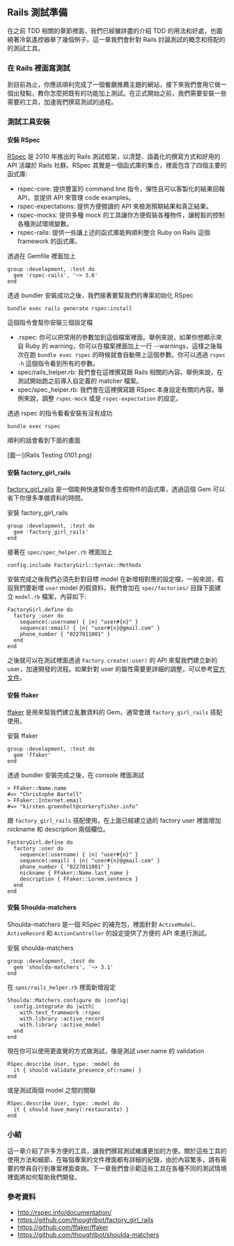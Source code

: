 ## Rails 測試準備

在之前 TDD 相關的章節裡面，我們已經蠻詳盡的介紹 TDD 的用法和好處，也圍繞著冷氣遙控器舉了幾個例子。這一章我們會針對 Rails 討論測試的概念和搭配的的測試工具。

### 在 Rails 裡面寫測試

到目前為止，你應該順利完成了一個餐廳推薦主題的網站，接下來我們會用它做一個出發點，教你怎麼把既有的功能加上測試。在正式開始之前，我們需要安裝一些需要的工具，加速我們撰寫測試的過程。

### 測試工具安裝

#### 安裝 RSpec

[RSpec](https://github.com/rspec/rspec) 是 2010 年推出的 Rails 測試框架，以清楚、語義化的撰寫方式和好用的 API 活躍於 Rails 社群。RSpec 其實是一個函式庫的集合，裡面包含了四個主要的函式庫:

- rspec-core: 提供豐富的 command line 指令，彈性且可以客製化的結果回報 API，並提供 API 來管理 code examples。
- rspec-expectations: 提供方便閱讀的 API 來檢測預期結果和真正結果。
- rspec-mocks: 提供多種 mock 的工具讓你方便假裝各種物件，讓輕鬆的控制各種測試環境變數。
- rspec-rails: 提供一些讓上述的函式庫能夠順利整合 Ruby on Rails 這個 framework 的函式庫。 

透過在 Gemfile 裡面加上

```
group :development, :test do
  gem 'rspec-rails', '~> 3.6'
end
```

透過 bundler 安裝成功之後，我們接著要幫我們的專案初始化 RSpec

```
bundle exec rails generate rspec:install
```

這個指令會幫你安裝三個設定檔

- .rspec: 你可以把常用的參數加到這個檔案裡面。舉例來說，如果你想顯示來自 Ruby 的 warning，你可以在檔案裡面加上一行 --warnings，這樣之後每次在跑 `bundle exec rspec` 的時候就會自動帶上這個參數。你可以透過 `rspec -h` 這個指令看到所有的參數。
- spec/rails_helper.rb: 我們會在這裡撰寫跟 Rails 相關的內容。舉例來說，在測試開始跑之前導入自定義的 matcher 檔案。
- spec/spec_helper.rb: 我們會在這裡撰寫跟 RSpec 本身設定有關的內容。舉例來說，調整 `rspec-mock` 或是 `rspec-expectation` 的設定。

透過 rspec 的指令看看安裝有沒有成功

```
bundle exec rspec
```

順利的話會看到下面的畫面

[圖一](Rails Testing 0101.png)

#### 安裝 factory_girl_rails

[factory_girl_rails](https://github.com/thoughtbot/factory_girl_rails) 是一個能夠快速幫你產生假物件的函式庫，透過這個 Gem 可以省下你很多準備資料的時間。

安裝 factory_girl_rails

```
group :development, :test do
  gem 'factory_girl_rails'
end
```

接著在 `spec/spec_helper.rb` 裡面加上

```
config.include FactoryGirl::Syntax::Methods
```

安裝完成之後我們必須先針對目標 model 在新增相對應的設定檔，一般來說，假設我們要新增 `user` model 的假資料，我們會加在 `spec/factories/` 目錄下面建立 `model.rb` 檔案，內容如下:

```
FactoryGirl.define do
  factory :user do
    sequence(:username) { |n| "user#{n}" }
    sequence(:email) { |n| "user#{n}@gmail.com" }
    phone_number { "0227011001" }
  end
end
```

之後就可以在測試裡面透過 `Factory.create(:user)` 的 API 來幫我們建立新的 user，加速開發的流程。如果針對 user 的屬性需要更詳細的調整，可以參考[官方文件](https://github.com/thoughtbot/factory_girl/blob/master/GETTING_STARTED.md#configure-your-test-suite)。

#### 安裝 ffaker

[ffaker](https://github.com/ffaker/ffaker) 是用來幫我們建立亂數資料的 Gem，通常會跟 `factory_girl_rails` 搭配使用。

安裝 ffaker

```
group :development, :test do
  gem 'ffaker'
end
```

透過 bundler 安裝完成之後，在 console 裡面測試

```
> FFaker::Name.name
#=> "Christophe Bartell"
> FFaker::Internet.email
#=> "kirsten.greenholt@corkeryfisher.info"
```

跟 `factory_girl_rails` 搭配使用，在上面已經建立過的 factory user 裡面增加 nickname 和 description 兩個欄位。

```
FactoryGirl.define do
  factory :user do
    sequence(:username) { |n| "user#{n}" }
    sequence(:email) { |n| "user#{n}@gmail.com" }
    phone_number { "0227011001" }
    nickname { FFaker::Name.last_name }
    description { FFaker::Lorem.sentence }
  end
end
```

#### 安裝 Shoulda-matchers

Shoulda-matchers 是一個 RSpec 的補充包，裡面針對 `ActiveModel`、`ActiveRecord` 和 `ActionController` 的設定提供了方便的 API 來進行測試。

安裝 shoulda-matchers

```
group :development, :test do
  gem 'shoulda-matchers', '~> 3.1'
end
```

在 `spec/rails_helper.rb` 裡面新增設定

```
Shoulda::Matchers.configure do |config|
  config.integrate do |with|
    with.test_framework :rspec
    with.library :active_record
    with.library :active_model
  end
end
```

現在你可以使用更直覺的方式做測試，像是測試 user.name 的 validation

```
RSpec.describe User, type: :model do
  it { should validate_presence_of(:name) }
end
```

或是測試兩個 model 之間的關聯

```
RSpec.describe User, type: :model do
  it { should have_many(:restaurants) }
end
```

### 小結

這一章介紹了許多方便的工具，讓我們撰寫測試維護更加的方便。關於這些工具的使用方法和細節，在每個專案的文件裡面都有詳細的紀錄，由於內容繁多，請有需要的學員自行到專案裡面查詢。下一章我們會示範這些工具在各種不同的測試情境裡面將如何幫助我們開發。

### 參考資料
- http://rspec.info/documentation/
- https://github.com/thoughtbot/factory_girl_rails
- https://github.com/ffaker/ffaker
- https://github.com/thoughtbot/shoulda-matchers